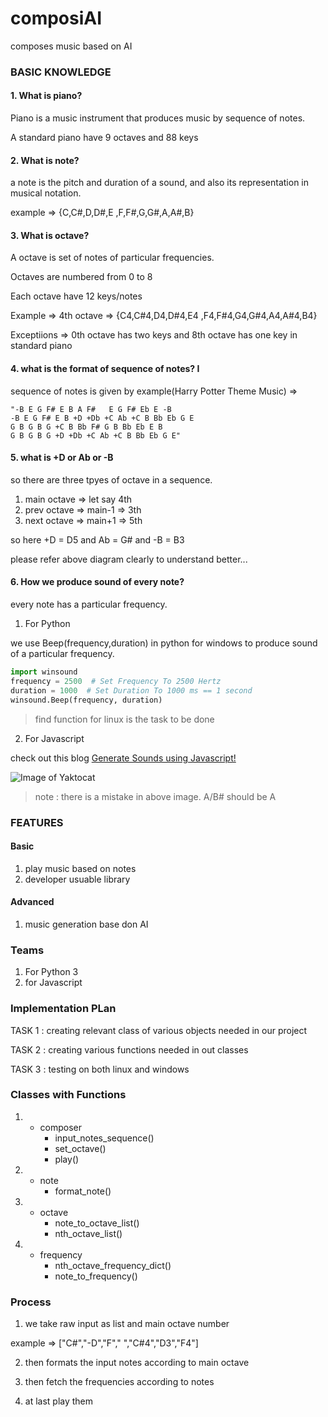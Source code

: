 # composiAI
composes music based on AI

### BASIC KNOWLEDGE

#### 1. What is piano?
   
   Piano is a music instrument that produces music by sequence of notes.
   
   A standard piano have 9 octaves and 88 keys
   
#### 2. What is note?

   a note is the pitch and duration of a sound, and also its representation in musical notation.
   
   example => {C,C#,D,D#,E ,F,F#,G,G#,A,A#,B}

#### 3. What is octave?

   A octave is set of notes of particular frequencies.
   
   Octaves are numbered from 0 to 8
   
   Each octave have 12 keys/notes
   
   Example => 4th octave => {C4,C#4,D4,D#4,E4 ,F4,F#4,G4,G#4,A4,A#4,B4}
   
   Exceptiions => 0th octave has two keys and 8th octave has one key in standard piano
   
#### 4. what is the format of sequence of notes? I
   
   sequence of notes is given by example(Harry Potter Theme Music) => 
   ```
   "-B E G F# E B A F#   E G F# Eb E -B
-B E G F# E B +D +Db +C Ab +C B Bb Eb G E
G B G B G +C B Bb F# G B Bb Eb E B
G B G B G +D +Db +C Ab +C B Bb Eb G E" 
```
#### 5. what is +D or Ab or -B

so there are three tpyes of octave in a sequence.
1. main octave => let say 4th
2. prev octave => main-1 => 3th
3. next octave => main+1 => 5th

so here +D = D5 and Ab = G# and -B = B3

please refer above diagram clearly to understand better...

#### 6. How we produce sound of every note?

every note has a particular frequency.

1. For Python

we use Beep(frequency,duration) in python for windows to produce sound of a particular frequency.

```python
import winsound
frequency = 2500  # Set Frequency To 2500 Hertz
duration = 1000  # Set Duration To 1000 ms == 1 second
winsound.Beep(frequency, duration)

```

> find function for linux is the task to be done 

2. For Javascript

check out this blog [Generate Sounds using Javascript!](http://marcgg.com/blog/2016/11/01/javascript-audio/)

![Image of Yaktocat](https://musicmotivated.com/wp-content/uploads/2014/06/piano-guitar-bass-frequency-chart-88-keys-pitches.jpg)

> note : there is a mistake in above image. A/B# should be A

### FEATURES
#### Basic
1. play music based on notes
2. developer usuable library

#### Advanced
1. music generation base don AI

### Teams

1. For Python 3
2. for Javascript

### Implementation PLan

TASK 1 : creating relevant class of various objects needed in our project

TASK 2 : creating various functions needed in out classes

TASK 3 : testing on both linux and windows

### Classes with Functions

1. - composer
     - input_notes_sequence()
     - set_octave()
     - play()
2. - note
     - format_note()
3. - octave
     - note_to_octave_list()
     - nth_octave_list()
4. - frequency
     - nth_octave_frequency_dict()
     - note_to_frequency()

### Process

1. we take raw input as list and main octave number

example => ["C#","-D","F"," ","C#4","D3","F4"]

2. then formats the input notes according to main octave

3. then fetch the frequencies according to notes

4. at last play them
